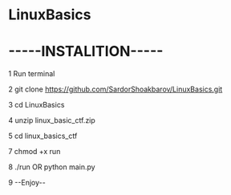 # LinuxBasics


#  -----INSTALITION-----

  1 Run terminal                                                     

  2 git clone https://github.com/SardorShoakbarov/LinuxBasics.git    

  3 cd LinuxBasics                                                   

  4 unzip linux_basic_ctf.zip                                        

  5 cd linux_basics_ctf                                               

  7 chmod +x run

  8 ./run OR python main.py                                                                                                              

  9 --Enjoy--                                                      
